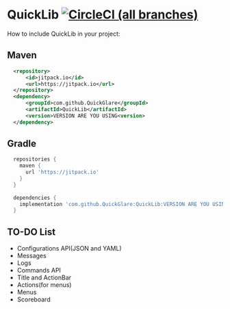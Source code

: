 # QuickLib [![CircleCI (all branches)](https://img.shields.io/circleci/project/github/QuickGlare/QuickLib.svg)](https://circleci.com/gh/QuickGlare/QuickLib)

How to include QuickLib in your project:

## Maven

```xml
  <repository>
	  <id>jitpack.io</id>
	  <url>https://jitpack.io</url>
  </repository>
  <dependency>
	  <groupId>com.github.QuickGlare</groupId>
	  <artifactId>QuickLib</artifactId>
	  <version>VERSION ARE YOU USING<version>
  </dependency>
```

## Gradle
```groovy
  repositories {
	maven {
	  url 'https://jitpack.io' 
	}
  }
  
  dependencies {
    implementation 'com.github.QuickGlare:QuickLib:VERSION ARE YOU USING'
  }
```

## TO-DO List
* Configurations API(JSON and YAML)
* Messages
* Logs
* Commands API
* Title and ActionBar
* Actions(for menus) 
* Menus
* Scoreboard
